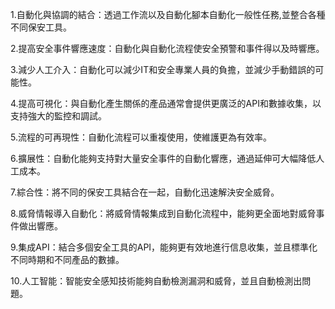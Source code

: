

1.自動化與協調的結合：透過工作流以及自動化腳本自動化一般性任務,並整合各種不同保安工具。

2.提高安全事件響應速度：自動化與自動化流程使安全預警和事件得以及時響應。

3.減少人工介入：自動化可以減少IT和安全專業人員的負擔，並減少手動錯誤的可能性。

4.提高可視化：與自動化產生關係的產品通常會提供更廣泛的API和數據收集，以支持強大的監控和調試。

5.流程的可再現性：自動化流程可以重複使用，使維護更為有效率。

6.擴展性：自動化能夠支持對大量安全事件的自動化響應，通過延伸可大幅降低人工成本。

7.綜合性：將不同的保安工具結合在一起，自動化迅速解決安全威脅。

8.威脅情報導入自動化：將威脅情報集成到自動化流程中，能夠更全面地對威脅事件做出響應。

9.集成API：結合多個安全工具的API，能夠更有效地進行信息收集，並且標準化不同時期和不同產品的數據。

10.人工智能：智能安全感知技術能夠自動檢測漏洞和威脅，並且自動檢測出問題。